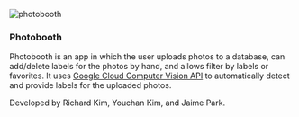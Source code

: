 ![photobooth](https://user-images.githubusercontent.com/18225387/28538073-d06c5490-7061-11e7-96eb-db250f89a981.PNG)

### Photobooth

Photobooth is an app in which the user uploads photos to a database, can add/delete labels for the photos by hand, and allows filter by labels or favorites. It uses [Google Cloud Computer Vision API](https://cloud.google.com/vision/) to automatically detect and provide labels for the uploaded photos.

Developed by Richard Kim, Youchan Kim, and Jaime Park.
